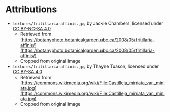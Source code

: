 # Attributions

- `textures/fritillaria-affinis.jpg` by Jackie Chambers, licensed under [CC BY-NC-SA 4.0](https://creativecommons.org/licenses/by-nc-sa/4.0/)
  - Retrieved from [https://botanyphoto.botanicalgarden.ubc.ca/2008/05/fritillaria-affinis/](https://botanyphoto.botanicalgarden.ubc.ca/2008/05/fritillaria-affinis/)
  - Cropped from original image
- `textures/fritillaria-affinis.jpg` by Thayne Tuason, licensed under [CC BY-SA 4.0](https://creativecommons.org/licenses/by-sa/4.0/)
  - Retrieved from [https://commons.wikimedia.org/wiki/File:Castilleja_miniata_var._miniata.jpg](https://commons.wikimedia.org/wiki/File:Castilleja_miniata_var._miniata.jpg)
  - Cropped from original image
